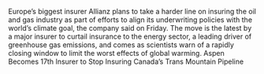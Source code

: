 Europe’s biggest insurer Allianz plans to take a harder line on insuring the oil and gas industry as part of efforts to align its underwriting policies with the world’s climate goal, the company said on Friday.
The move is the latest by a major insurer to curtail insurance to the energy sector, a leading driver of greenhouse gas emissions, and comes as scientists warn of a rapidly closing window to limit the worst effects of global warming.
Aspen Becomes 17th Insurer to Stop Insuring Canada’s Trans Mountain Pipeline